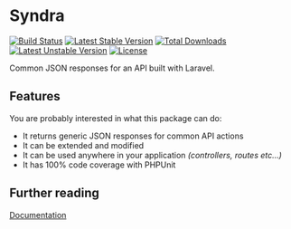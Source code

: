 # Syndra

[![Build Status](https://travis-ci.org/laravelista/Syndra.svg?branch=1.0.0)](https://travis-ci.org/laravelista/Syndra) [![Latest Stable Version](https://poser.pugx.org/laravelista/syndra/v/stable)](https://packagist.org/packages/laravelista/syndra) [![Total Downloads](https://poser.pugx.org/laravelista/syndra/downloads)](https://packagist.org/packages/laravelista/syndra) [![Latest Unstable Version](https://poser.pugx.org/laravelista/syndra/v/unstable)](https://packagist.org/packages/laravelista/syndra) [![License](https://poser.pugx.org/laravelista/syndra/license)](https://packagist.org/packages/laravelista/syndra)

Common JSON responses for an API built with Laravel.
 
## Features
 
You are probably interested in what this package can do:
 
 - It returns generic JSON responses for common API actions
 - It can be extended and modified
 - It can be used anywhere in your application *(controllers, routes etc...)*
 - It has 100% code coverage with PHPUnit

## Further reading

[Documentation](https://mabasic.gitbooks.io/syndra/content/)
